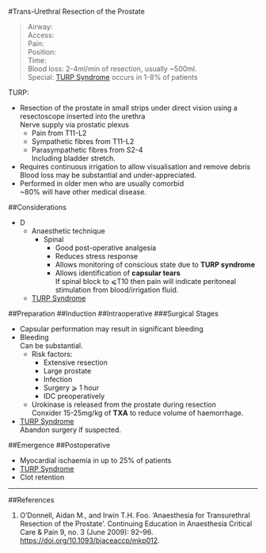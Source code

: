 #Trans-Urethral Resection of the Prostate

>Airway:  <br>
>Access:  <br>
>Pain:  <br>
>Position: <br>
>Time:  <br>
>Blood loss:  2-4ml/min of resection, usually ~500ml. <br>
>Special: [TURP Syndrome](/disease/fluid/turp-syndrome.md) occurs in 1-8% of patients<br>


TURP:
* Resection of the prostate in small strips under direct vision using a resectoscope inserted into the urethra  
Nerve supply via prostatic plexus
	* Pain from T11-L2
	* Sympathetic fibres from T11-L2
	* Parasympathetic fibres from S2-4  
	Including bladder stretch.
* Requires continuous irrigation to allow visualisation and remove debris  
Blood loss may be substantial and under-appreciated.
* Performed in older men who are usually comorbid  
~80% will have other medical disease.


##Considerations
* D
	* Anaesthetic technique
		* Spinal  
			* Good post-operative analgesia
			* Reduces stress response
			* Allows monitoring of conscious state due to **TURP syndrome**
			* Allows identification of **capsular tears**  
			If spinal block to ⩽T10 then pain will indicate peritoneal stimulation from blood/irrigation fluid.
	* [TURP Syndrome](/disease/fluid/turp-syndrome.md)

##Preparation
##Induction
##Intraoperative
###Surgical Stages
* Capsular performation may result in significant bleeding
* Bleeding  
Can be substantial.
	* Risk factors:
		* Extensive resection
		* Large prostate
		* Infection
		* Surgery ⩾ 1 hour
		* IDC preoperatively
	* Urokinase is released from the prostate during resection  
	Conxider 15-25mg/kg of **TXA** to reduce volume of haemorrhage.
* [TURP Syndrome](/disease/fluid/turp-syndrome.md)  
Abandon surgery if suspected.


##Emergence
##Postoperative
* Myocardial ischaemia in up to 25% of patients
* [TURP Syndrome](/disease/fluid/turp-syndrome.md)
* Clot retention


---
##References
1. O’Donnell, Aidan M., and Irwin T.H. Foo. ‘Anaesthesia for Transurethral Resection of the Prostate’. Continuing Education in Anaesthesia Critical Care & Pain 9, no. 3 (June 2009): 92–96. https://doi.org/10.1093/bjaceaccp/mkp012.
